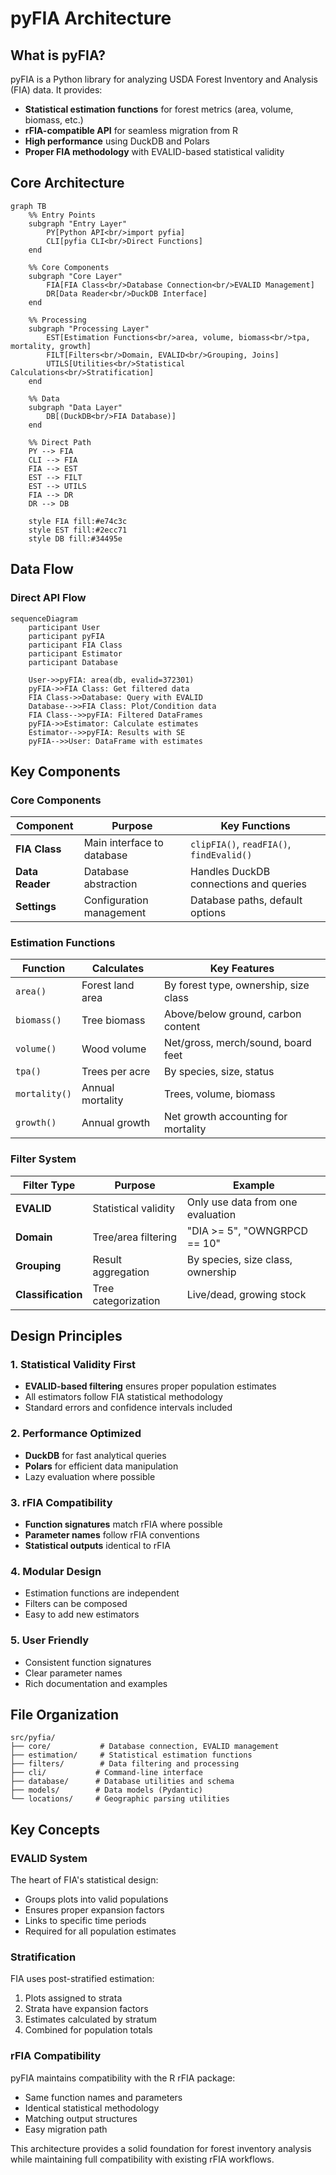# pyFIA Architecture

## What is pyFIA?

pyFIA is a Python library for analyzing USDA Forest Inventory and Analysis (FIA) data. It provides:
- **Statistical estimation functions** for forest metrics (area, volume, biomass, etc.)
- **rFIA-compatible API** for seamless migration from R
- **High performance** using DuckDB and Polars
- **Proper FIA methodology** with EVALID-based statistical validity

## Core Architecture

```mermaid
graph TB
    %% Entry Points
    subgraph "Entry Layer"
        PY[Python API<br/>import pyfia]
        CLI[pyfia CLI<br/>Direct Functions]
    end
    
    %% Core Components
    subgraph "Core Layer"
        FIA[FIA Class<br/>Database Connection<br/>EVALID Management]
        DR[Data Reader<br/>DuckDB Interface]
    end
    
    %% Processing
    subgraph "Processing Layer"
        EST[Estimation Functions<br/>area, volume, biomass<br/>tpa, mortality, growth]
        FILT[Filters<br/>Domain, EVALID<br/>Grouping, Joins]
        UTILS[Utilities<br/>Statistical Calculations<br/>Stratification]
    end
    
    %% Data
    subgraph "Data Layer"
        DB[(DuckDB<br/>FIA Database)]
    end
    
    %% Direct Path
    PY --> FIA
    CLI --> FIA
    FIA --> EST
    EST --> FILT
    EST --> UTILS
    FIA --> DR
    DR --> DB
    
    style FIA fill:#e74c3c
    style EST fill:#2ecc71
    style DB fill:#34495e
```

## Data Flow

### Direct API Flow
```mermaid
sequenceDiagram
    participant User
    participant pyFIA
    participant FIA Class
    participant Estimator
    participant Database
    
    User->>pyFIA: area(db, evalid=372301)
    pyFIA->>FIA Class: Get filtered data
    FIA Class->>Database: Query with EVALID
    Database-->>FIA Class: Plot/Condition data
    FIA Class-->>pyFIA: Filtered DataFrames
    pyFIA->>Estimator: Calculate estimates
    Estimator-->>pyFIA: Results with SE
    pyFIA-->>User: DataFrame with estimates
```

## Key Components

### Core Components

| Component | Purpose | Key Functions |
|-----------|---------|---------------|
| **FIA Class** | Main interface to database | `clipFIA()`, `readFIA()`, `findEvalid()` |
| **Data Reader** | Database abstraction | Handles DuckDB connections and queries |
| **Settings** | Configuration management | Database paths, default options |

### Estimation Functions

| Function | Calculates | Key Features |
|----------|------------|--------------|
| `area()` | Forest land area | By forest type, ownership, size class |
| `biomass()` | Tree biomass | Above/below ground, carbon content |
| `volume()` | Wood volume | Net/gross, merch/sound, board feet |
| `tpa()` | Trees per acre | By species, size, status |
| `mortality()` | Annual mortality | Trees, volume, biomass |
| `growth()` | Annual growth | Net growth accounting for mortality |

### Filter System

| Filter Type | Purpose | Example |
|-------------|---------|---------|
| **EVALID** | Statistical validity | Only use data from one evaluation |
| **Domain** | Tree/area filtering | "DIA >= 5", "OWNGRPCD == 10" |
| **Grouping** | Result aggregation | By species, size class, ownership |
| **Classification** | Tree categorization | Live/dead, growing stock |

## Design Principles

### 1. Statistical Validity First
- **EVALID-based filtering** ensures proper population estimates
- All estimators follow FIA statistical methodology
- Standard errors and confidence intervals included

### 2. Performance Optimized
- **DuckDB** for fast analytical queries
- **Polars** for efficient data manipulation
- Lazy evaluation where possible

### 3. rFIA Compatibility
- **Function signatures** match rFIA where possible
- **Parameter names** follow rFIA conventions
- **Statistical outputs** identical to rFIA

### 4. Modular Design
- Estimation functions are independent
- Filters can be composed
- Easy to add new estimators

### 5. User Friendly
- Consistent function signatures
- Clear parameter names
- Rich documentation and examples

## File Organization

```
src/pyfia/
├── core/           # Database connection, EVALID management
├── estimation/     # Statistical estimation functions
├── filters/        # Data filtering and processing
├── cli/           # Command-line interface
├── database/      # Database utilities and schema
├── models/        # Data models (Pydantic)
└── locations/     # Geographic parsing utilities
```

## Key Concepts

### EVALID System
The heart of FIA's statistical design:
- Groups plots into valid populations
- Ensures proper expansion factors
- Links to specific time periods
- Required for all population estimates

### Stratification
FIA uses post-stratified estimation:
1. Plots assigned to strata
2. Strata have expansion factors
3. Estimates calculated by stratum
4. Combined for population totals

### rFIA Compatibility
pyFIA maintains compatibility with the R rFIA package:
- Same function names and parameters
- Identical statistical methodology
- Matching output structures
- Easy migration path

This architecture provides a solid foundation for forest inventory analysis while maintaining full compatibility with existing rFIA workflows.